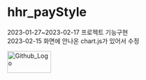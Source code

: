 # hhr_payStyle

2023-01-27~2023-02-17 프로젝트 기능구현  
2023-02-15 화면에 안나온 chart.js가 있어서 수정  
  
<img src="./github.png" width="100px" height="50px" title="Github_Logo"></img>
